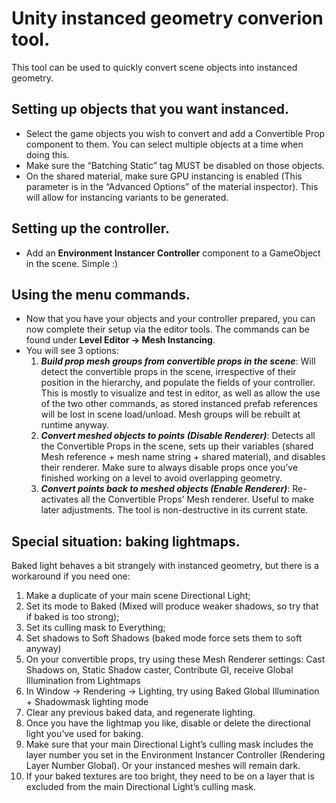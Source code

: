 
# Unity instanced geometry converion tool.

This tool can be used to quickly convert scene objects into instanced geometry. 

## Setting up objects that you want instanced.

* Select the game objects you wish to convert and add a Convertible Prop component to them. You can select multiple objects at a time when doing this.
* Make sure the “Batching Static” tag MUST be disabled on those objects.
* On the shared material, make sure GPU instancing is enabled (This parameter is in the “Advanced Options” of the material inspector). This will allow for instancing variants to be generated.

## Setting up the controller.

* Add an **Environment Instancer Controller** component to a GameObject in the scene. Simple :)

## Using the menu commands.

* Now that you have your objects and your controller prepared, you can now complete their setup via the editor tools. The commands can be found under **Level Editor -> Mesh Instancing**.
* You will see 3 options:  
    1. ***Build prop mesh groups from convertible props in the scene***: Will detect the convertible props in the scene, irrespective of their position in the hierarchy, and populate the fields of your controller. This is mostly to visualize and test in editor, as well as allow the use of the two other commands, as stored instanced prefab references will be lost in scene load/unload. Mesh groups will be rebuilt at runtime anyway.
    2. ***Convert meshed objects to points (Disable Renderer)***: Detects all the Convertible Props in the scene, sets up their variables (shared Mesh reference + mesh name string + shared material), and disables their renderer. Make sure to always disable props once you’ve finished working on a level to avoid overlapping geometry.
    3. ***Convert points back to meshed objects (Enable Renderer)***: Re-activates all the Convertible Props’ Mesh renderer. Useful to make later adjustments. The tool is non-destructive in its current state.
 
## Special situation: baking lightmaps.

Baked light behaves a bit strangely with instanced geometry, but there is a workaround if you need one:

1)  Make a duplicate of your main scene Directional Light;
2)	Set its mode to Baked (Mixed will produce weaker shadows, so try that if baked is too strong); 
3)  Set its culling mask to Everything;
4)	Set shadows to Soft Shadows (baked mode force sets them to soft anyway)
5)	On your convertible props, try using these Mesh Renderer settings: Cast Shadows on, Static Shadow caster, Contribute GI, receive Global Illumination from Lightmaps
6)	In Window -> Rendering -> Lighting, try using Baked Global Illumination + Shadowmask lighting mode
7)	Clear any previous baked data, and regenerate lighting.
8)	Once you have the lightmap you like, disable or delete the directional light you’ve used for baking.
9)	Make sure that your main Directional Light’s culling mask includes the layer number you set in the Environment Instancer Controller (Rendering Layer Number Global). Or your instanced meshes will remain dark.
10)	If your baked textures are too bright, they need to be on a layer that is excluded from the main Directional Light’s culling mask.


